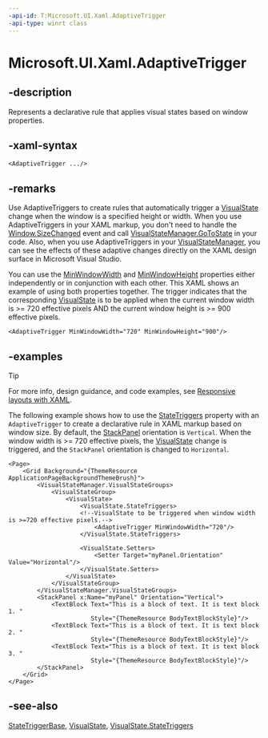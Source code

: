 ```yaml
---
-api-id: T:Microsoft.UI.Xaml.AdaptiveTrigger
-api-type: winrt class
---
```


<!-- Class syntax.
public class AdaptiveTrigger : Microsoft.UI.Xaml.StateTriggerBase, Microsoft.UI.Xaml.IAdaptiveTrigger
-->

# Microsoft.UI.Xaml.AdaptiveTrigger

## -description

Represents a declarative rule that applies visual states based on window properties.

## -xaml-syntax

``` xaml
<AdaptiveTrigger .../>
```

## -remarks

Use AdaptiveTriggers to create rules that automatically trigger a [VisualState](visualstate.md) change when the window is a specified height or width. When you use AdaptiveTriggers in your XAML markup, you don't need to handle the [Window.SizeChanged](window_sizechanged.md) event and call [VisualStateManager.GoToState](visualstatemanager_gotostate_51722231.md) in your code. Also, when you use AdaptiveTriggers in your [VisualStateManager](visualstatemanager.md), you can see the effects of these adaptive changes directly on the XAML design surface in Microsoft Visual Studio.

You can use the [MinWindowWidth](adaptivetrigger_minwindowwidth.md) and [MinWindowHeight](adaptivetrigger_minwindowheight.md) properties either independently or in conjunction with each other. This XAML shows an example of using both properties together. The trigger indicates that the corresponding [VisualState](visualstate.md) is to be applied when the current window width is &gt;= 720 effective pixels AND the current window height is &gt;= 900 effective pixels.

``` xaml
<AdaptiveTrigger MinWindowWidth="720" MinWindowHeight="900"/>
```

## -examples

> [!TIP]
> For more info, design guidance, and code examples, see [Responsive layouts with XAML](/windows/apps/design/layout/layouts-with-xaml).

The following example shows how to use the [StateTriggers](visualstate_statetriggers.md) property with an `AdaptiveTrigger` to create a declarative rule in XAML markup based on window size. By default, the [StackPanel](../microsoft.ui.xaml.controls/stackpanel.md) orientation is `Vertical`. When the window width is &gt;= 720 effective pixels, the [VisualState](visualstate.md) change is triggered, and the `StackPanel` orientation is changed to `Horizontal`.

```xaml
<Page>
    <Grid Background="{ThemeResource ApplicationPageBackgroundThemeBrush}">
        <VisualStateManager.VisualStateGroups>
            <VisualStateGroup>
                <VisualState>
                    <VisualState.StateTriggers>
                    <!--VisualState to be triggered when window width is >=720 effective pixels.-->
                        <AdaptiveTrigger MinWindowWidth="720"/>
                    </VisualState.StateTriggers>

                    <VisualState.Setters>
                        <Setter Target="myPanel.Orientation" Value="Horizontal"/>
                    </VisualState.Setters>
                </VisualState>
            </VisualStateGroup>
        </VisualStateManager.VisualStateGroups>
        <StackPanel x:Name="myPanel" Orientation="Vertical">
            <TextBlock Text="This is a block of text. It is text block 1. " 
                       Style="{ThemeResource BodyTextBlockStyle}"/>
            <TextBlock Text="This is a block of text. It is text block 2. " 
                       Style="{ThemeResource BodyTextBlockStyle}"/>
            <TextBlock Text="This is a block of text. It is text block 3. " 
                       Style="{ThemeResource BodyTextBlockStyle}"/>
        </StackPanel>
    </Grid>
</Page>

```

## -see-also

[StateTriggerBase](statetriggerbase.md), [VisualState](visualstate.md), [VisualState.StateTriggers](visualstate_statetriggers.md)
